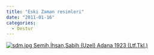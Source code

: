 ```yaml
---
title: "Eski Zaman resimleri"
date: "2011-01-16"
categories: 
  - Destur
---
```


 [![sdm.jpg](/uploads/2011/01/sdm.jpg) Semih,İhsan,Sabih (Uzel) Adana 1923 (Ltf.Tkl.)](/uploads/2011/01/sdm.jpg "sdm.jpg")

